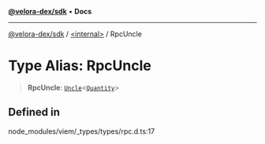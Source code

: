 [**@velora-dex/sdk**](../../README.md) • **Docs**

***

[@velora-dex/sdk](../../globals.md) / [\<internal\>](../README.md) / RpcUncle

# Type Alias: RpcUncle

> **RpcUncle**: [`Uncle`](Uncle.md)\<[`Quantity`](Quantity.md)\>

## Defined in

node\_modules/viem/\_types/types/rpc.d.ts:17
